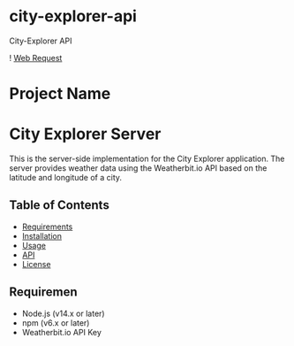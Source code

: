 # city-explorer-api
City-Explorer API

! [Web Request](IMG_1946.PNG)

# Project Name

# City Explorer Server

This is the server-side implementation for the City Explorer application. The server provides weather data using the Weatherbit.io API based on the latitude and longitude of a city.

## Table of Contents

- [Requirements](#requirements)
- [Installation](#installation)
- [Usage](#usage)
- [API](#api)
- [License](#license)

## Requiremen

- Node.js (v14.x or later)
- npm (v6.x or later)
- Weatherbit.io API Key
